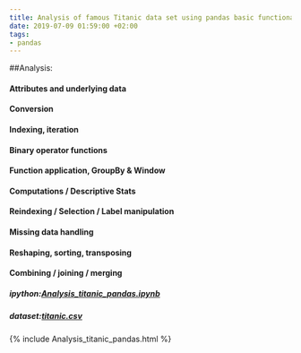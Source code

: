 ```yaml
---
title: Analysis of famous Titanic data set using pandas basic functionalities
date: 2019-07-09 01:59:00 +02:00
tags:
- pandas
---
```


##Analysis:
#### Attributes and underlying data
#### Conversion
#### Indexing, iteration
#### Binary operator functions
#### Function application, GroupBy & Window
#### Computations / Descriptive Stats
#### Reindexing / Selection / Label manipulation
#### Missing data handling
#### Reshaping, sorting, transposing
#### Combining / joining / merging

##### ipython:[Analysis_titanic_pandas.ipynb](/uploads/Analysis_titanic_pandas.ipynb)
##### dataset:[titanic.csv](/uploads/titanic.csv)

{% include Analysis_titanic_pandas.html %}
